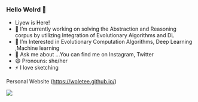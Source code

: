 ###  Hello Wolrd 👋
- Liyew is Here!
- 🔭 I’m currently working on solving the Abstraction and Reasoning corpus by utilizing Integration of Evolutionary Algorithms and DL
- 🌱 I’m Interested in  Evolutionary Computation Algorithms, Deep Learning ,Machine learning
- 💬 Ask me about ...You can find me on Instagram, Twitter
- 😄 Pronouns: she/her
- ⚡ I love sketching


 Personal Website (https://woletee.github.io/)
<!--
**woletee/woletee** is a ✨ _special_ ✨ repository because its `README.md` (this file) appears on your GitHub profile.

Here are some ideas to get you started:
- Hello Wolrd , Liyew is Here!
- 🔭 I’m currently working on solving the Abstraction and Reasoning corpus 
- 🌱 I’m Interested in Evolutionary Computation, Deep Learning ,Machine learning
- 💬 Ask me about ...
- 😄 Pronouns: she/her
- ⚡ Fun fact: I like sketching 
-->
![](https://leetcard.Liyew/lapor?ext=heatmap)
